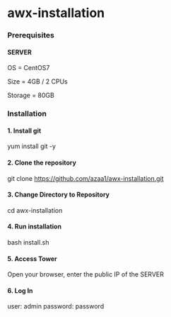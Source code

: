 # awx-installation

### Prerequisites

#### SERVER

OS = CentOS7

Size = 4GB / 2 CPUs

Storage = 80GB

### Installation

#### 1. Install git

yum install git -y

#### 2. Clone the repository

git clone https://github.com/azaa1/awx-installation.git

#### 3. Change Directory to Repository

cd  awx-installation

#### 4. Run installation

bash install.sh

#### 5. Access Tower

Open your browser, enter the public IP of the SERVER

#### 6. Log In

user: admin
password: password
